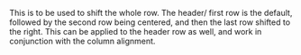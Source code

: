 This is to be used to shift the whole row. The header/ first row is the default, followed by the second row being centered, and then the last row shifted to the right.
This can be applied to the header row as well, and work in conjunction with the column alignment.
